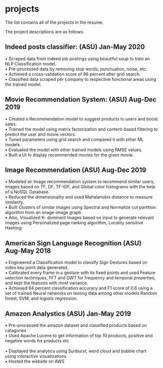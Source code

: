 # projects

The list contains all of the projects in the resume.

The project descriptions are as follows:

## Indeed posts classifier:										        (ASU)  Jan-May 2020<br/>
•	Scraped data from indeed job postings using beautiful soup to train an NLP Classification model. <br/>
•	Pre-processed data by removing stop words, punctuation, noise, etc.<br/>
•	Achieved a cross-validation score of 86 percent after grid search.<br/>
•	Classified data scraped per company to respective functional areas using the trained model.<br/>

## Movie Recommendation System:								        (ASU)  Aug-Dec 2019<br/>

•	Created a Recommendation model to suggest products to users and boost sales.<br/>
•	Trained the model using matrix factorization and content-based filtering to predict the user and movie vectors.<br/>
•	Tuned parameters using grid search and compared it with other ML models.<br/>
•	Evaluated the model with other trained models using RMSE values.<br/>
•	Built a UI to display recommended movies for the given movie.<br/>

## Image Recommendation										             (ASU)  Aug-Dec 2019<br/>

•	Modeled an Image recommendation system to recommend similar users, images based on TF, DF, TF-IDF, and Global color histograms with the help of a NoSQL Database.<br/>
•	Reduced the dimensionality and used Mahalanobis distance to measure similarity. <br/>
•	Built Clusters of similar images using Spectral and Normalize cut partition algorithm from an image-image graph.<br/>
•	Also, Visualized K- dominant Images based on input to generate relevant images using Personalized page ranking algorithm, Locality sensitive Hashing.<br/>

## American Sign Language Recognition								    (ASU) Aug-May 2018<br/>

•	Engineered a Classification model to classify Sign Gestures based on video key point data generated.<br/>
•	Calibrated every frame in a gesture with its fixed points and used Feature selection techniques, FFT and DWT for frequency and temporal properties, and kept the features with most variance.<br/>
•	Achieved 84 percent classification accuracy and F1 score of 0.6 using a set of trained Neural networks on testing data 
among other models  Random forest, SVM, and logistic regression. <br/>

## Amazon Analystics                                    (ASU) Jan-May 2019<br/>
•	Pre-processed the amazon dataset and classified products based on catagories <br/>
• Used Apache Lucene to get information of top 10 products, positive and negative words for products etc.<br/>  
• Displayed the analytics using Sunburst, word cloud and bubble chart using interactive visualizations <br/>
• Hosted the website on AWS <br/>
